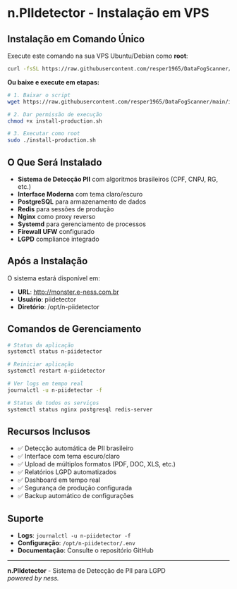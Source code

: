 # n.PIIdetector - Instalação em VPS

## Instalação em Comando Único

Execute este comando na sua VPS Ubuntu/Debian como **root**:

```bash
curl -fsSL https://raw.githubusercontent.com/resper1965/DataFogScanner/main/install-production.sh | bash
```

**Ou baixe e execute em etapas:**

```bash
# 1. Baixar o script
wget https://raw.githubusercontent.com/resper1965/DataFogScanner/main/install-production.sh

# 2. Dar permissão de execução  
chmod +x install-production.sh

# 3. Executar como root
sudo ./install-production.sh
```

## O Que Será Instalado

- **Sistema de Detecção PII** com algoritmos brasileiros (CPF, CNPJ, RG, etc.)
- **Interface Moderna** com tema claro/escuro
- **PostgreSQL** para armazenamento de dados
- **Redis** para sessões de produção
- **Nginx** como proxy reverso
- **Systemd** para gerenciamento de processos
- **Firewall UFW** configurado
- **LGPD** compliance integrado

## Após a Instalação

O sistema estará disponível em:
- **URL**: http://monster.e-ness.com.br
- **Usuário**: piidetector
- **Diretório**: /opt/n-piidetector

## Comandos de Gerenciamento

```bash
# Status da aplicação
systemctl status n-piidetector

# Reiniciar aplicação
systemctl restart n-piidetector

# Ver logs em tempo real
journalctl -u n-piidetector -f

# Status de todos os serviços
systemctl status nginx postgresql redis-server
```

## Recursos Inclusos

- ✅ Detecção automática de PII brasileiro
- ✅ Interface com tema escuro/claro
- ✅ Upload de múltiplos formatos (PDF, DOC, XLS, etc.)
- ✅ Relatórios LGPD automatizados
- ✅ Dashboard em tempo real
- ✅ Segurança de produção configurada
- ✅ Backup automático de configurações

## Suporte

- **Logs**: `journalctl -u n-piidetector -f`
- **Configuração**: `/opt/n-piidetector/.env`
- **Documentação**: Consulte o repositório GitHub

---

**n.PIIdetector** - Sistema de Detecção de PII para LGPD  
*powered by ness.*